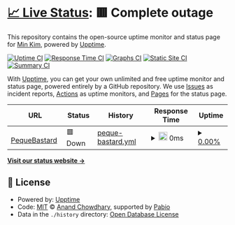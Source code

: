 # [📈 Live Status](https://msk.github.io/upptimemsk): <!--live status--> **🟥 Complete outage**

This repository contains the open-source uptime monitor and status page for [Min Kim](https://msk.github.io/upptimemsk), powered by [Upptime](https://github.com/upptime/upptime).

[![Uptime CI](https://github.com/msk/upptimemsk/workflows/Uptime%20CI/badge.svg)](https://github.com/msk/upptimemsk/actions?query=workflow%3A%22Uptime+CI%22)
[![Response Time CI](https://github.com/msk/upptimemsk/workflows/Response%20Time%20CI/badge.svg)](https://github.com/msk/upptimemsk/actions?query=workflow%3A%22Response+Time+CI%22)
[![Graphs CI](https://github.com/msk/upptimemsk/workflows/Graphs%20CI/badge.svg)](https://github.com/msk/upptimemsk/actions?query=workflow%3A%22Graphs+CI%22)
[![Static Site CI](https://github.com/msk/upptimemsk/workflows/Static%20Site%20CI/badge.svg)](https://github.com/msk/upptimemsk/actions?query=workflow%3A%22Static+Site+CI%22)
[![Summary CI](https://github.com/msk/upptimemsk/workflows/Summary%20CI/badge.svg)](https://github.com/msk/upptimemsk/actions?query=workflow%3A%22Summary+CI%22)

With [Upptime](https://upptime.js.org), you can get your own unlimited and free uptime monitor and status page, powered entirely by a GitHub repository. We use [Issues](https://github.com/msk/upptimemsk/issues) as incident reports, [Actions](https://github.com/msk/upptimemsk/actions) as uptime monitors, and [Pages](https://msk.github.io/upptimemsk) for the status page.

<!--start: status pages-->
<!-- This summary is generated by Upptime (https://github.com/upptime/upptime) -->
<!-- Do not edit this manually, your changes will be overwritten -->
<!-- prettier-ignore -->
| URL | Status | History | Response Time | Uptime |
| --- | ------ | ------- | ------------- | ------ |
| <img alt="" src="https://icons.duckduckgo.com/ip3/pequenobastardo.meisokyt.repl.co.ico" height="13"> [PequeBastard](http://pequenobastardo.meisokyt.repl.co) | 🟥 Down | [peque-bastard.yml](https://github.com/m3isok/Upptimemsk/commits/HEAD/history/peque-bastard.yml) | <details><summary><img alt="Response time graph" src="./graphs/peque-bastard/response-time-week.png" height="20"> 0ms</summary><br><a href="https://msk.github.io/upptimemsk/history/peque-bastard"><img alt="Response time 0" src="https://img.shields.io/endpoint?url=https%3A%2F%2Fraw.githubusercontent.com%2Fm3isok%2FUpptimemsk%2FHEAD%2Fapi%2Fpeque-bastard%2Fresponse-time.json"></a><br><a href="https://msk.github.io/upptimemsk/history/peque-bastard"><img alt="24-hour response time 0" src="https://img.shields.io/endpoint?url=https%3A%2F%2Fraw.githubusercontent.com%2Fm3isok%2FUpptimemsk%2FHEAD%2Fapi%2Fpeque-bastard%2Fresponse-time-day.json"></a><br><a href="https://msk.github.io/upptimemsk/history/peque-bastard"><img alt="7-day response time 0" src="https://img.shields.io/endpoint?url=https%3A%2F%2Fraw.githubusercontent.com%2Fm3isok%2FUpptimemsk%2FHEAD%2Fapi%2Fpeque-bastard%2Fresponse-time-week.json"></a><br><a href="https://msk.github.io/upptimemsk/history/peque-bastard"><img alt="30-day response time 0" src="https://img.shields.io/endpoint?url=https%3A%2F%2Fraw.githubusercontent.com%2Fm3isok%2FUpptimemsk%2FHEAD%2Fapi%2Fpeque-bastard%2Fresponse-time-month.json"></a><br><a href="https://msk.github.io/upptimemsk/history/peque-bastard"><img alt="1-year response time 0" src="https://img.shields.io/endpoint?url=https%3A%2F%2Fraw.githubusercontent.com%2Fm3isok%2FUpptimemsk%2FHEAD%2Fapi%2Fpeque-bastard%2Fresponse-time-year.json"></a></details> | <details><summary><a href="https://msk.github.io/upptimemsk/history/peque-bastard">0.00%</a></summary><a href="https://msk.github.io/upptimemsk/history/peque-bastard"><img alt="All-time uptime 0.00%" src="https://img.shields.io/endpoint?url=https%3A%2F%2Fraw.githubusercontent.com%2Fm3isok%2FUpptimemsk%2FHEAD%2Fapi%2Fpeque-bastard%2Fuptime.json"></a><br><a href="https://msk.github.io/upptimemsk/history/peque-bastard"><img alt="24-hour uptime 0.00%" src="https://img.shields.io/endpoint?url=https%3A%2F%2Fraw.githubusercontent.com%2Fm3isok%2FUpptimemsk%2FHEAD%2Fapi%2Fpeque-bastard%2Fuptime-day.json"></a><br><a href="https://msk.github.io/upptimemsk/history/peque-bastard"><img alt="7-day uptime 0.00%" src="https://img.shields.io/endpoint?url=https%3A%2F%2Fraw.githubusercontent.com%2Fm3isok%2FUpptimemsk%2FHEAD%2Fapi%2Fpeque-bastard%2Fuptime-week.json"></a><br><a href="https://msk.github.io/upptimemsk/history/peque-bastard"><img alt="30-day uptime 1.38%" src="https://img.shields.io/endpoint?url=https%3A%2F%2Fraw.githubusercontent.com%2Fm3isok%2FUpptimemsk%2FHEAD%2Fapi%2Fpeque-bastard%2Fuptime-month.json"></a><br><a href="https://msk.github.io/upptimemsk/history/peque-bastard"><img alt="1-year uptime 0.00%" src="https://img.shields.io/endpoint?url=https%3A%2F%2Fraw.githubusercontent.com%2Fm3isok%2FUpptimemsk%2FHEAD%2Fapi%2Fpeque-bastard%2Fuptime-year.json"></a></details>

<!--end: status pages-->

[**Visit our status website →**](https://msk.github.io/upptimemsk)

## 📄 License

- Powered by: [Upptime](https://github.com/upptime/upptime)
- Code: [MIT](./LICENSE) © [Anand Chowdhary](https://anandchowdhary.com), supported by [Pabio](https://pabio.com)
- Data in the `./history` directory: [Open Database License](https://opendatacommons.org/licenses/odbl/1-0/)
